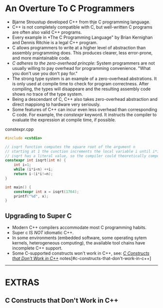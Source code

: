 # An Overture To C Programmers

- Bjarne Stroustup developed C++ from thje C programming language.
- C++ is not completely compatible with C, but well-written C programs are often also valid C++ programs.
- Every example in *The C Programming Language" by Brian Kernighan and Dennis Ritchie is a legal C++ program.
- C allows programmers to write at a higher level of abstraction than assembly programming does. This produces clearer, less error-prone, and more maintainable code.
- *C adheres to the zero-overhead princple:* System programmers are not usually willing to pay overhead for programming convenience. "What you don't use you don't pay for."
- The strong type system is an example of a zero-overhead abstrations. It is only used at compile time to check for program correctness. After compiling, the types will disappeare and the resulting assembly code shows no trace of the type system.
- Being a descendant of C, C++ also takes zero-overhead abstraction and direct mappiong to hardware very seriously.
- Some features of C++ can incur even less overhead than corresponding C code. For example, the *constexpr* keyword. It instructs the compiler to evaluate the expression at compile time, if possible.

constexpr.cpp
```cpp
#include <cstdio>

// isqrt function computes the square root of the argument n
// starting at 1 the cunction increments the local variable i until i*i is greater than or equal to n. If i*i==n it returns i, otherwise it returns i-1.
// isqrt has a literal value, so the compiler could theoretically compute the result for you. The result will only ever take on one value.
constexpr int isqrt(int n) {
    int i=1;
    while (i*i<n) ++i;
    return i-(i*i!=n);
}

int main() {
    constexpr int x = isqrt(1764);
    printf("%d", x);
}
```

## Upgrading to Super C

- Modern C++ compilers accommodate most C programming habits.
- Super c IS *NOT* idiomatic C++.
- In some environments (embedded software, some operating sytem kernels, heterogeneous computing), the available tool chains have incomplete C++ support.
- Some C-supported constructs won't work in C++, see: [*C Constructs that Don't Work in C++*](https://lospi.net/c/c++/programming/developing/software/2019/04/28/c-constructs-that-dont-work-in-cpp.html) notes[#c-constructs-that-don't-work-in-c++]





---

# EXTRAS

## C Constructs that Don't Work in C++